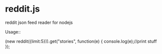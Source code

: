 reddit.js
=========

reddit json feed reader for nodejs

Usage::

(new reddit({limit:5})).get("stories", function(e) {
  console.log(e);//print stuff
});
